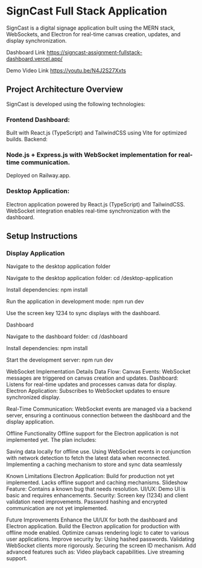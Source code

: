 # SignCast Full Stack Application

SignCast is a digital signage application built using the MERN stack, WebSockets, and Electron for real-time canvas creation, updates, and display synchronization.

Dashboard Link
https://signcast-assignment-fullstack-dashboard.vercel.app/

Demo Video Link
https://youtu.be/N4J2S27Xxts


## Project Architecture Overview
SignCast is developed using the following technologies:

### Frontend Dashboard:
Built with React.js (TypeScript) and TailwindCSS using Vite for optimized builds.
Backend:

### Node.js + Express.js with WebSocket implementation for real-time communication.
Deployed on Railway.app.

### Desktop Application:
Electron application powered by React.js (TypeScript) and TailwindCSS.
WebSocket integration enables real-time synchronization with the dashboard.

## Setup Instructions

### Display Application

Navigate to the desktop application folder

Navigate to the desktop application folder:
cd /desktop-application  

Install dependencies:
npm install  

Run the application in development mode:
npm run dev  

Use the screen key 1234 to sync displays with the dashboard.


Dashboard

Navigate to the dashboard folder:
cd /dashboard  

Install dependencies:
npm install  

Start the development server:
npm run dev  


WebSocket Implementation Details
Data Flow:
Canvas Events: WebSocket messages are triggered on canvas creation and updates.
Dashboard: Listens for real-time updates and processes canvas data for display.
Electron Application: Subscribes to WebSocket updates to ensure synchronized display.

Real-Time Communication:
WebSocket events are managed via a backend server, ensuring a continuous connection between the dashboard and the display application.

Offline Functionality
Offline support for the Electron application is not implemented yet. The plan includes:

Saving data locally for offline use.
Using WebSocket events in conjunction with network detection to fetch the latest data when reconnected.
Implementing a caching mechanism to store and sync data seamlessly

Known Limitations
Electron Application:
Build for production not yet implemented.
Lacks offline support and caching mechanisms.
Slideshow Feature:
Contains a known bug that needs resolution.
UI/UX:
Demo UI is basic and requires enhancements.
Security:
Screen key (1234) and client validation need improvements.
Password hashing and encrypted communication are not yet implemented.

Future Improvements
Enhance the UI/UX for both the dashboard and Electron application.
Build the Electron application for production with offline mode enabled.
Optimize canvas rendering logic to cater to various user applications.
Improve security by:
Using hashed passwords.
Validating WebSocket clients more rigorously.
Securing the screen ID mechanism.
Add advanced features such as:
Video playback capabilities.
Live streaming support.
